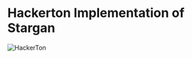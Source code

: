 # Hackerton Implementation of Stargan
![HackerTon](https://circleci.com/gh/HackerTon/stargan-hackerton.svg?style=svg)
